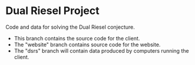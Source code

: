 # Dual Riesel Project
Code and data for solving the Dual Riesel conjecture.

- This branch contains the source code for the client.
- The "website" branch contains source code for the website.
- The "dsrs" branch will contain data produced by computers running the client.
